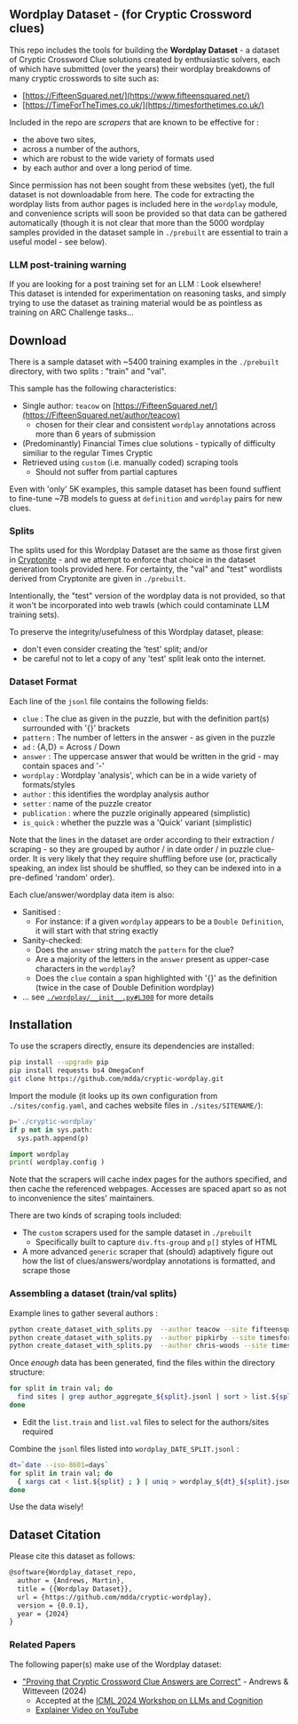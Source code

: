 ## Wordplay Dataset - (for Cryptic Crossword clues)

This repo includes the tools for building the **Wordplay Dataset** - 
a dataset of Cryptic Crossword Clue solutions 
created by enthusiastic solvers, 
each of which have submitted (over the years) their 
wordplay breakdowns of many cryptic crosswords to site such as:

* [https://FifteenSquared.net/](https://www.fifteensquared.net/)
* [https://TimeForTheTimes.co.uk/](https://timesforthetimes.co.uk/)

Included in the repo are _scrapers_ that are known to be effective for :
* the above two sites,
* across a number of the authors,
* which are robust to the wide variety of formats used
* by each author and over a long period of time.

Since permission has not been sought from these websites (yet), 
the full dataset is not downloadable from here. The code for extracting the wordplay lists from author pages
is included here in the `wordplay` module, and convenience scripts will soon be provided so that 
data can be gathered automatically (though it is not clear that more than the 5000 wordplay samples provided in the dataset sample in `./prebuilt` are essential to train a useful model - see below).


### LLM post-training warning

If you are looking for a post training set for an LLM : Look elsewhere!  
This dataset is intended for experimentation on reasoning tasks, 
and simply trying to use the dataset as training material 
would be as pointless as training on ARC Challenge tasks...  



## Download

There is a sample dataset with ~5400 training examples in the `./prebuilt` directory, with two splits : "train" and "val".

This sample has the following characteristics:
* Single author: `teacow` on [https://FifteenSquared.net/](https://FifteenSquared.net/author/teacow)
  + chosen for their clear and consistent `wordplay` annotations across more than 6 years of submission
* (Predominantly) Financial Times clue solutions - typically of difficulty similiar to the regular Times Cryptic
* Retrieved using `custom` (i.e. manually coded) scraping tools 
  + Should not suffer from partial captures

Even with 'only' 5K examples, this sample dataset has been found suffient to fine-tune ~7B models to guess at `definition` and `wordplay` pairs for new clues.  


### Splits

The splits used for this Wordplay Dataset are the same as those first given in [Cryptonite](https://github.com/aviaefrat/cryptonite) - and we attempt to enforce that choice in the dataset generation tools provided here.  For certainty, the "val" and "test" wordlists derived from Cryptonite are given
in `./prebuilt`.

Intentionally, the "test" version of the wordplay data is not provided, 
so that it won't be incorporated into web trawls (which could contaminate LLM training sets).

To preserve the integrity/usefulness of this Wordplay dataset, please: 
* don't even consider creating the 'test' split; and/or
* be careful not to let a copy of any 'test' split leak onto the internet.


### Dataset Format

Each line of the `jsonl` file contains the following fields:
* `clue` : The clue as given in the puzzle, but with the definition part(s) surrounded with '{}' brackets
* `pattern` : The number of letters in the answer - as given in the puzzle
* `ad` : {A,D} = Across / Down 
* `answer` : The uppercase answer that would be written in the grid - may contain spaces and '-'
* `wordplay` : Wordplay 'analysis', which can be in a wide variety of formats/styles
* `author` : this identifies the wordplay analysis author
* `setter` : name of the puzzle creator
* `publication` : where the puzzle originally appeared (simplistic)
* `is_quick` : whether the puzzle was a 'Quick' variant (simplistic)

Note that the lines in the dataset are order according to their extraction / scraping - so they
are grouped by author / in date order / in puzzle clue-order.  It is very likely that they 
require shuffling before use (or, practically speaking, an index list should be shuffled, so they
can be indexed into in a pre-defined 'random' order).

Each clue/answer/wordplay data item is also:
* Sanitised : 
  + For instance: if a given `wordplay` appears to be a `Double Definition`, it will start with that string exactly
* Sanity-checked:
  + Does the `answer` string match the `pattern` for the clue?
  + Are a majority of the letters in the `answer` present as upper-case characters in the `wordplay`?
  + Does the `clue` contain a span highlighted with '{}' as the definition (twice in the case of Double Definition wordplay)
* ... see [`./wordplay/__init__.py#L300`](/mdda/cryptic-wordplay/blob/main/wordplay/__init__.py#L300) for more details


## Installation

To use the scrapers directly, ensure its dependencies are installed:

```bash
pip install --upgrade pip
pip install requests bs4 OmegaConf
git clone https://github.com/mdda/cryptic-wordplay.git
```

Import the module (it looks up its own configuration from `./sites/config.yaml`, and caches website files in `./sites/SITENAME/`):

```python
p='./cryptic-wordplay'
if p not in sys.path:
  sys.path.append(p)

import wordplay
print( wordplay.config )
```

Note that the scrapers will cache index pages for the authors specified, and then cache the referenced
webpages.  Accesses are spaced apart so as not to inconvenience the sites' maintainers.

There are two kinds of scraping tools included: 
* The `custom` scrapers used for the sample dataset in `./prebuilt`
  + Specifically built to capture `div.fts-group` and `p[]` styles of HTML
* A more advanced `generic` scraper that (should) adaptively figure out how the list of clues/answers/wordplay annotations is formatted, and scrape those


### Assembling a dataset (train/val splits)

Example lines to gather several authors :

```bash
python create_dataset_with_splits.py  --author teacow --site fifteensquared --pages -1
python create_dataset_with_splits.py  --author pipkirby --site timesforthetimes --pages -1
python create_dataset_with_splits.py  --author chris-woods --site timesforthetimes --pages -1
```

Once _enough_ data has been generated, find the files within the directory structure:
```bash
for split in train val; do
  find sites | grep author_aggregate_${split}.jsonl | sort > list.${split}
done
```

* Edit the `list.train` and `list.val` files to select for the authors/sites required

Combine the `jsonl` files listed into `wordplay_DATE_SPLIT.jsonl` :
```bash
dt=`date --iso-8601=days`
for split in train val; do
  { xargs cat < list.${split} ; } | uniq > wordplay_${dt}_${split}.jsonl
done
```

Use the data wisely!



## Dataset Citation

Please cite this dataset as follows:
```latex
@software{Wordplay_dataset_repo,
  author = {Andrews, Martin},
  title = {{Wordplay Dataset}},
  url = {https://github.com/mdda/cryptic-wordplay},
  version = {0.0.1},
  year = {2024}
}
```

### Related Papers

The following paper(s) make use of the Wordplay dataset:

* ["Proving that Cryptic Crossword Clue Answers are Correct"](https://arxiv.org/abs/2407.08824) - Andrews & Witteveen (2024)
  + Accepted at the [ICML 2024 Workshop on LLMs and Cognition](https://llm-cognition.github.io/)
  + [Explainer Video on YouTube](https://www.youtube.com/watch?v=vLITb6XDTQ8)

